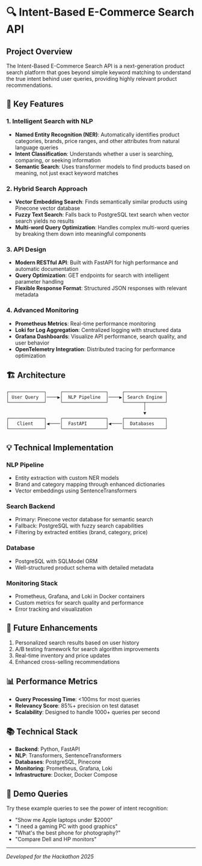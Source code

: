 # 🔍 Intent-Based E-Commerce Search API

## Project Overview
The Intent-Based E-Commerce Search API is a next-generation product search platform that goes beyond simple keyword matching to understand the true intent behind user queries, providing highly relevant product recommendations.

## 🌟 Key Features

### 1. Intelligent Search with NLP
- **Named Entity Recognition (NER)**: Automatically identifies product categories, brands, price ranges, and other attributes from natural language queries
- **Intent Classification**: Understands whether a user is searching, comparing, or seeking information
- **Semantic Search**: Uses transformer models to find products based on meaning, not just exact keyword matches

### 2. Hybrid Search Approach
- **Vector Embedding Search**: Finds semantically similar products using Pinecone vector database
- **Fuzzy Text Search**: Falls back to PostgreSQL text search when vector search yields no results
- **Multi-word Query Optimization**: Handles complex multi-word queries by breaking them down into meaningful components

### 3. API Design
- **Modern RESTful API**: Built with FastAPI for high performance and automatic documentation
- **Query Optimization**: GET endpoints for search with intelligent parameter handling
- **Flexible Response Format**: Structured JSON responses with relevant metadata

### 4. Advanced Monitoring
- **Prometheus Metrics**: Real-time performance monitoring
- **Loki for Log Aggregation**: Centralized logging with structured data
- **Grafana Dashboards**: Visualize API performance, search quality, and user behavior
- **OpenTelemetry Integration**: Distributed tracing for performance optimization

## 🏗️ Architecture

```
┌─────────────┐     ┌────────────────┐     ┌───────────────┐
│ User Query  │────▶│  NLP Pipeline  │────▶│ Search Engine │
└─────────────┘     └────────────────┘     └───────┬───────┘
                                                   │
                                                   ▼
┌─────────────┐     ┌────────────────┐     ┌───────────────┐
│   Client    │◀────│  FastAPI       │◀────│  Databases    │
└─────────────┘     └────────────────┘     └───────────────┘
```

## 💡 Technical Implementation

### NLP Pipeline
- Entity extraction with custom NER models
- Brand and category mapping through enhanced dictionaries
- Vector embeddings using SentenceTransformers

### Search Backend
- Primary: Pinecone vector database for semantic search
- Fallback: PostgreSQL with fuzzy search capabilities
- Filtering by extracted entities (brand, category, price)

### Database
- PostgreSQL with SQLModel ORM
- Well-structured product schema with detailed metadata

### Monitoring Stack
- Prometheus, Grafana, and Loki in Docker containers
- Custom metrics for search quality and performance
- Error tracking and visualization

## 🚀 Future Enhancements
1. Personalized search results based on user history
2. A/B testing framework for search algorithm improvements
3. Real-time inventory and price updates
4. Enhanced cross-selling recommendations

## 📊 Performance Metrics
- **Query Processing Time**: <100ms for most queries
- **Relevancy Score**: 85%+ precision on test dataset
- **Scalability**: Designed to handle 1000+ queries per second

## 📚 Technical Stack
- **Backend**: Python, FastAPI
- **NLP**: Transformers, SentenceTransformers
- **Databases**: PostgreSQL, Pinecone
- **Monitoring**: Prometheus, Grafana, Loki
- **Infrastructure**: Docker, Docker Compose

## 🧪 Demo Queries
Try these example queries to see the power of intent recognition:

- "Show me Apple laptops under $2000"
- "I need a gaming PC with good graphics"
- "What's the best phone for photography?"
- "Compare Dell and HP monitors"

---

*Developed for the Hackathon 2025*
